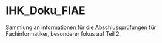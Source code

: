 # IHK_Doku_FIAE
Sammlung an informationen für die Abschlussprüfungen für Fachinformatiker, besonderer fokus auf Teil 2
